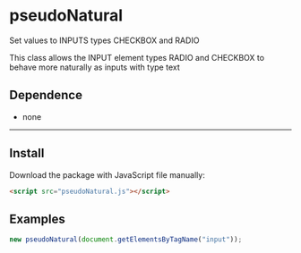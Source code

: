 # pseudoNatural
Set values to INPUTS types CHECKBOX and RADIO

This class allows the INPUT element types RADIO and CHECKBOX to behave more naturally as inputs with type text

## Dependence

- none
---

Install
--------

Download the package with JavaScript file manually:

```html
<script src="pseudoNatural.js"></script>
```

Examples
--------
```javascript
new pseudoNatural(document.getElementsByTagName("input"));
```